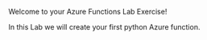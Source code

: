 Welcome to your Azure Functions Lab Exercise!

In this Lab we will create your first python Azure function.